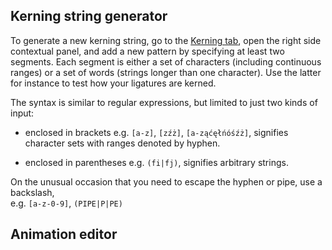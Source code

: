 <h2 id="kerning">Kerning string generator</h2>

To generate a new kerning string, go to the [Kerning tab](/kerning), open the right side contextual panel, and add a new pattern by specifying at least two segments. Each segment is either a set of characters (including continuous ranges) or a set of words (strings longer than one character). Use the latter for instance to test how your ligatures are kerned.

The syntax is similar to regular expressions, but limited to just two kinds of input:

  * enclosed in brackets e.g.
    <code>[a-z]</code>,
    <code>[zźż]</code>,
    <code>[a-ząćęłńóśźż]</code>,
    signifies character sets with ranges denoted by hyphen.
  
  * enclosed in parentheses e.g.
    <code>(fi|fj)</code>,
    signifies arbitrary strings.

On the unusual occasion that you need to escape the hyphen or pipe, use a backslash,  
e.g.&nbsp;<code>[a-z\-0-9]</code>, <code>(PIPE|P\|PE)</code>

<h2 id="animation">Animation editor</h2>